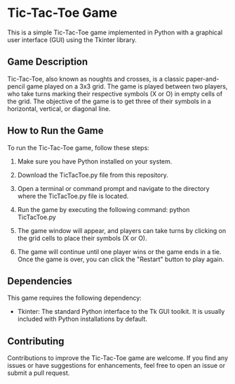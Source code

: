 # Tic-Tac-Toe Game

This is a simple Tic-Tac-Toe game implemented in Python with a graphical user interface (GUI) using the Tkinter library.

## Game Description

Tic-Tac-Toe, also known as noughts and crosses, is a classic paper-and-pencil game played on a 3x3 grid. The game is played between two players, who take turns marking their respective symbols (X or O) in empty cells of the grid. The objective of the game is to get three of their symbols in a horizontal, vertical, or diagonal line.

## How to Run the Game

To run the Tic-Tac-Toe game, follow these steps:

1. Make sure you have Python installed on your system.

2. Download the TicTacToe.py file from this repository.

3. Open a terminal or command prompt and navigate to the directory where the TicTacToe.py file is located.

4. Run the game by executing the following command: python TicTacToe.py

5. The game window will appear, and players can take turns by clicking on the grid cells to place their symbols (X or O).

6. The game will continue until one player wins or the game ends in a tie. Once the game is over, you can click the "Restart" button to play again.

## Dependencies

This game requires the following dependency:

- Tkinter: The standard Python interface to the Tk GUI toolkit. It is usually included with Python installations by default.

## Contributing

Contributions to improve the Tic-Tac-Toe game are welcome. If you find any issues or have suggestions for enhancements, feel free to open an issue or submit a pull request.

